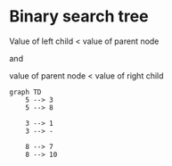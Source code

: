 # Binary search tree

Value of left child < value of parent node 

and

value of parent node < value of right child

```mermaid
graph TD
    5 --> 3
    5 --> 8

    3 --> 1
    3 --> -

    8 --> 7
    8 --> 10
```